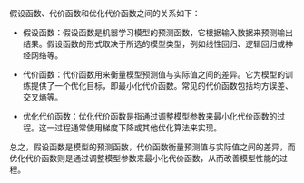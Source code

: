 假设函数、代价函数和优化代价函数之间的关系如下：

- 假设函数：假设函数是机器学习模型的预测函数，它根据输入数据来预测输出结果。假设函数的形式取决于所选的模型类型，例如线性回归、逻辑回归或神经网络等。

- 代价函数：代价函数用来衡量模型预测值与实际值之间的差异。它为模型的训练提供了一个优化目标，即最小化代价函数。常见的代价函数包括均方误差、交叉熵等。

- 优化代价函数：优化代价函数是指通过调整模型参数来最小化代价函数的过程。这一过程通常使用梯度下降或其他优化算法来实现。

总之，假设函数是模型的预测函数，代价函数衡量预测值与实际值之间的差异，而优化代价函数则是通过调整模型参数来最小化代价函数，从而改善模型性能的过程。